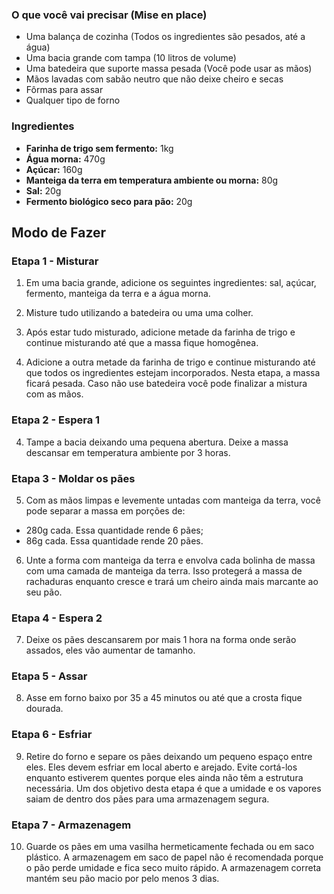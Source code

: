 ### O que você vai precisar (Mise en place)
- Uma balança de cozinha (Todos os ingredientes são pesados, até a água)
- Uma bacia grande com tampa (10 litros de volume)
- Uma batedeira que suporte massa pesada (Você pode usar as mãos)
- Mãos lavadas com sabão neutro que não deixe cheiro e secas
- Fôrmas para assar
- Qualquer tipo de forno

### Ingredientes
- **Farinha de trigo sem fermento:** 1kg
- **Água morna:** 470g
- **Açúcar:** 160g
- **Manteiga da terra em temperatura ambiente ou morna:** 80g
- **Sal:** 20g
- **Fermento biológico seco para pão:** 20g

## Modo de Fazer

### Etapa 1 - Misturar

1. Em uma bacia grande, adicione os seguintes ingredientes: sal, açúcar, fermento, manteiga da terra e a água morna. 

2. Misture tudo utilizando a batedeira ou uma uma colher.

2. Após estar tudo misturado, adicione metade da farinha de trigo e continue misturando até que a massa fique homogênea.

3. Adicione a outra metade da farinha de trigo e continue misturando até que todos os ingredientes estejam incorporados. 
Nesta etapa, a massa ficará pesada. Caso não use batedeira você pode finalizar a mistura com as mãos.

### Etapa 2 - Espera 1
4. Tampe a bacia deixando uma pequena abertura. Deixe a massa descansar em temperatura ambiente por 3 horas.

### Etapa 3 - Moldar os pães
5. Com as mãos limpas e levemente untadas com manteiga da terra, você pode separar a massa em porções de:
- 280g cada. Essa quantidade rende 6 pães;
- 86g cada. Essa quantidade rende 20 pães.

6. Unte a forma com manteiga da terra e envolva cada bolinha de massa com uma camada de manteiga da terra. 
Isso protegerá a massa de rachaduras enquanto cresce e trará um cheiro ainda mais marcante ao seu pão.

### Etapa 4 - Espera 2
7. Deixe os pães descansarem por mais 1 hora na forma onde serão assados, eles vão aumentar de tamanho.

### Etapa 5 - Assar
8. Asse em forno baixo por 35 a 45 minutos ou até que a crosta fique dourada.

### Etapa 6 - Esfriar
9. Retire do forno e separe os pães deixando um pequeno espaço entre eles. Eles devem esfriar em local aberto e arejado.
Evite cortá-los enquanto estiverem quentes porque eles ainda não têm a estrutura necessária. 
Um dos objetivo desta etapa é que a umidade e os vapores saiam de dentro dos pães para uma armazenagem segura.

### Etapa 7 - Armazenagem
10. Guarde os pães em uma vasilha hermeticamente fechada ou em saco plástico. A armazenagem em saco de papel não é 
recomendada porque o pão perde umidade e fica seco muito rápido. A armazenagem correta mantém seu pão macio por pelo
menos 3 dias.
